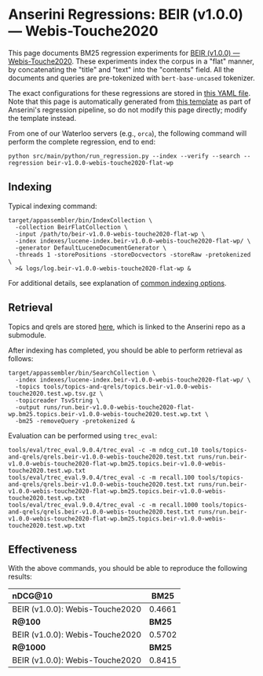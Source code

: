 # Anserini Regressions: BEIR (v1.0.0) &mdash; Webis-Touche2020

This page documents BM25 regression experiments for [BEIR (v1.0.0) &mdash; Webis-Touche2020](http://beir.ai/).
These experiments index the corpus in a "flat" manner, by concatenating the "title" and "text" into the "contents" field.
All the documents and queries are pre-tokenized with `bert-base-uncased` tokenizer.

The exact configurations for these regressions are stored in [this YAML file](../src/main/resources/regression/beir-v1.0.0-webis-touche2020-flat-wp.yaml).
Note that this page is automatically generated from [this template](../src/main/resources/docgen/templates/beir-v1.0.0-webis-touche2020-flat-wp.template) as part of Anserini's regression pipeline, so do not modify this page directly; modify the template instead.

From one of our Waterloo servers (e.g., `orca`), the following command will perform the complete regression, end to end:

```
python src/main/python/run_regression.py --index --verify --search --regression beir-v1.0.0-webis-touche2020-flat-wp
```

## Indexing

Typical indexing command:

```
target/appassembler/bin/IndexCollection \
  -collection BeirFlatCollection \
  -input /path/to/beir-v1.0.0-webis-touche2020-flat-wp \
  -index indexes/lucene-index.beir-v1.0.0-webis-touche2020-flat-wp/ \
  -generator DefaultLuceneDocumentGenerator \
  -threads 1 -storePositions -storeDocvectors -storeRaw -pretokenized \
  >& logs/log.beir-v1.0.0-webis-touche2020-flat-wp &
```

For additional details, see explanation of [common indexing options](common-indexing-options.md).

## Retrieval

Topics and qrels are stored [here](https://github.com/castorini/anserini-tools/tree/master/topics-and-qrels), which is linked to the Anserini repo as a submodule.

After indexing has completed, you should be able to perform retrieval as follows:

```
target/appassembler/bin/SearchCollection \
  -index indexes/lucene-index.beir-v1.0.0-webis-touche2020-flat-wp/ \
  -topics tools/topics-and-qrels/topics.beir-v1.0.0-webis-touche2020.test.wp.tsv.gz \
  -topicreader TsvString \
  -output runs/run.beir-v1.0.0-webis-touche2020-flat-wp.bm25.topics.beir-v1.0.0-webis-touche2020.test.wp.txt \
  -bm25 -removeQuery -pretokenized &
```

Evaluation can be performed using `trec_eval`:

```
tools/eval/trec_eval.9.0.4/trec_eval -c -m ndcg_cut.10 tools/topics-and-qrels/qrels.beir-v1.0.0-webis-touche2020.test.txt runs/run.beir-v1.0.0-webis-touche2020-flat-wp.bm25.topics.beir-v1.0.0-webis-touche2020.test.wp.txt
tools/eval/trec_eval.9.0.4/trec_eval -c -m recall.100 tools/topics-and-qrels/qrels.beir-v1.0.0-webis-touche2020.test.txt runs/run.beir-v1.0.0-webis-touche2020-flat-wp.bm25.topics.beir-v1.0.0-webis-touche2020.test.wp.txt
tools/eval/trec_eval.9.0.4/trec_eval -c -m recall.1000 tools/topics-and-qrels/qrels.beir-v1.0.0-webis-touche2020.test.txt runs/run.beir-v1.0.0-webis-touche2020-flat-wp.bm25.topics.beir-v1.0.0-webis-touche2020.test.wp.txt
```

## Effectiveness

With the above commands, you should be able to reproduce the following results:

| **nDCG@10**                                                                                                  | **BM25**  |
|:-------------------------------------------------------------------------------------------------------------|-----------|
| BEIR (v1.0.0): Webis-Touche2020                                                                              | 0.4661    |
| **R@100**                                                                                                    | **BM25**  |
| BEIR (v1.0.0): Webis-Touche2020                                                                              | 0.5702    |
| **R@1000**                                                                                                   | **BM25**  |
| BEIR (v1.0.0): Webis-Touche2020                                                                              | 0.8415    |
